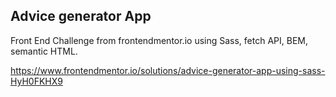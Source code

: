 ## Advice generator App

Front End Challenge from frontendmentor.io using Sass, fetch API, BEM, semantic HTML.

https://www.frontendmentor.io/solutions/advice-generator-app-using-sass-HyH0FKHX9
